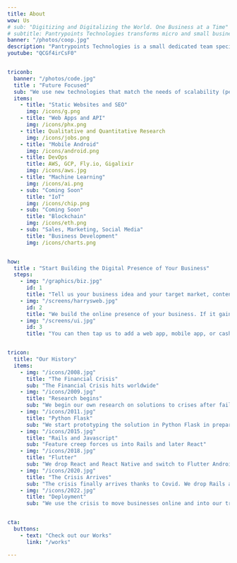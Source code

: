 ```yaml
---
title: About
wow: Us
# sub: "Digitizing and Digitalizing the World. One Business at a Time"
# subtitle: Pantrypoints Technologies transforms micro and small businesses into digital-capable ones through websites, apps, machine learning, blockchain, and IoT
banner: "/photos/coop.jpg"
description: "Pantrypoints Technologies is a small dedicated team specializing in transitioning the money system into the points system"
youtube: "QCGf4irCsF0"


triconb:
  banner: "/photos/code.jpg" 
  title : "Future Focused"
  sub: "We use new technologies that match the needs of scalability (performance), flexibility (no vendor lock-in), and maintainability (low cost). We are not enterprise at all."
  items:
    - title: "Static Websites and SEO"
      img: /icons/g.png
    - title: "Web Apps and API"
      img: /icons/phx.png
    - title: Qualitative and Quantitative Research
      img: /icons/jobs.png 
    - title: "Mobile Android"
      img: /icons/android.png    
    - title: DevOps
      title: AWS, GCP, Fly.io, Gigalixir
      img: /icons/aws.jpg    
    - title: "Machine Learning"
      img: /icons/ai.png
    - sub: "Coming Soon"
      title: "IoT"
      img: /icons/chip.png
    - sub: "Coming Soon"
      title: "Blockchain"
      img: /icons/eth.png
    - sub: "Sales, Marketing, Social Media"
      title: "Business Development"
      img: /icons/charts.png


how:
  title : "Start Building the Digital Presence of Your Business"  
  steps:
    - img: "/graphics/biz.jpg"
      id: 1
      title: "Tell us your business idea and your target market, content, etc"  
    - img: "/screens/harrysweb.jpg"
      id: 2
      title: "We build the online presence of your business. If it gains traction within a year, then we hand it over to your control. If it fails, then we either pivot or abandon it just like a startup. In this way, your startup costs will be much lower"
    - img: "/screens/ui.jpg"
      id: 3
      title: "You can then tap us to add a web app, mobile app, or cashless payment in the future, or even try our 'trisactions' system (this last possibility is our <a href='/docs/supereconomics/economy-as-a-service/'>ultimate goal</a>)"


tricon:
  title: "Our History"
  items:
    - img: "/icons/2008.jpg"
      title: "The Financial Crisis"
      sub: "The Financial Crisis hits worldwide"
    - img: "/icons/2009.jpg"
      title: "Research begins"
      sub: "We begin our own research on solutions to crises after failing to get research support"
    - img: "/icons/2011.jpg"
      title: "Python Flask"
      sub: "We start prototyping the solution in Python Flask in preparation for a 2019 Stagflation Crisis"
    - img: "/icons/2015.jpg"
      title: "Rails and Javascript"
      sub: "Feature creep forces us into Rails and later React"
    - img: "/icons/2018.jpg"
      title: "Flutter"
      sub: "We drop React and React Native and switch to Flutter Android without iOS to reduce costs. Our first app is a barter platform for students with language exchange as the main category."
    - img: "/icons/2020.jpg"
      title: "The Crisis Arrives"
      sub: "The crisis finally arrives thanks to Covid. We drop Rails and switch to Phoenix to further reduce costs"
    - img: "/icons/2022.jpg"
      title: "Deployment"
      sub: "We use the crisis to move businesses online and into our trisactions system to prove that our system can alleviate the crisis that it was designed for. We successfully test barter-credits (bardits) for food to address food inflation"


cta:
  buttons:
    - text: "Check out our Works"
      link: "/works"

---
```

